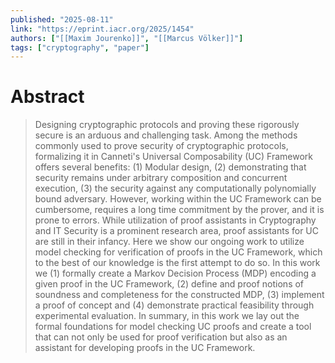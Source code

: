 ```yaml
---
published: "2025-08-11"
link: "https://eprint.iacr.org/2025/1454"
authors: ["[[Maxim Jourenko]]", "[[Marcus Völker]]"]
tags: ["cryptography", "paper"]
---
```


# Abstract

> Designing cryptographic protocols and proving these rigorously secure is an arduous and challenging task. Among the methods commonly used to prove security of cryptographic protocols, formalizing it in Canneti's Universal Composability (UC) Framework offers several benefits: (1) Modular design, (2) demonstrating that security remains under arbitrary composition and concurrent execution, (3) the security against any computationally polynomially bound adversary. However, working within the UC Framework can be cumbersome, requires a long time commitment by the prover, and it is prone to errors. While utilization of proof assistants in Cryptography and IT Security is a prominent research area, proof assistants for UC are still in their infancy. Here we show our ongoing work to utilize model checking for verification of proofs in the UC Framework, which to the best of our knowledge is the first attempt to do so. In this work we (1) formally create a Markov Decision Process (MDP) encoding a given proof in the UC Framework, (2) define and proof notions of soundness and completeness for the constructed MDP, (3) implement a proof of concept and (4) demonstrate practical feasibility through experimental evaluation. In summary, in this work we lay out the formal foundations for model checking UC proofs and create a tool that can not only be used for proof verification but also as an assistant for developing proofs in the UC Framework.